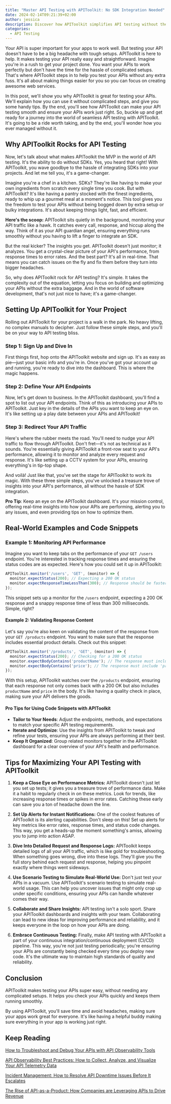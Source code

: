 ```yaml
---
title: "Master API Testing with APIToolkit: No SDK Integration Needed"
date: 2024-02-14T09:21:39+02:00
author: jessica 
description: Discover how APIToolkit simplifies API testing without the hassle of SDK integration. Streamline your testing process and improve API performance with our expert guide.
categories:
  - API Testing
---
```


Your API is super important for your apps to work well. But testing your API doesn't have to be a big headache with tough setups. APIToolkit is here to help. It makes testing your API really easy and straightforward. Imagine you're in a rush to get your project done. You want your APIs to work perfectly but don't have the time for the hassle of complicated setups. That's where APIToolkit steps in to help you test your APIs without any extra fuss. It's all about making things easier for you so you can focus on creating awesome web services.

In this post, we'll show you why APIToolkit is great for testing your APIs. We'll explain how you can use it without complicated steps, and give you some handy tips. By the end, you'll see how APIToolkit can make your API testing smooth and ensure your APIs work just right. So, buckle up and get ready for a journey into the world of seamless API testing with APIToolkit. It's going to be a ride worth taking, and by the end, you'll wonder how you ever managed without it.

## Why APIToolkit Rocks for API Testing

Now, let's talk about what makes APIToolkit the MVP in the world of API testing. It's the ability to do without SDKs. Yes, you heard that right! With APIToolkit, you wave goodbye to the hassle of integrating SDKs into your projects. And let me tell you, it's a game-changer.

Imagine you're a chef in a kitchen. SDKs? They're like having to make your own ingredients from scratch every single time you cook. But with APIToolkit? It's like having a pantry stocked with the finest ingredients, ready to whip up a gourmet meal at a moment's notice. This tool gives you the freedom to test your APIs without being bogged down by extra setup or bulky integrations. It's about keeping things light, fast, and efficient.

**Here's the scoop:** APIToolkit sits quietly in the background, monitoring your API traffic like a hawk. It catches every call, response, and hiccup along the way. Think of it as your API guardian angel, ensuring everything runs smoothly without you having to lift a finger to integrate an SDK.

But the real kicker? The insights you get. APIToolkit doesn't just monitor; it analyzes. You get a crystal-clear picture of your API's performance, from response times to error rates. And the best part? It's all in real-time. That means you can catch issues on the fly and fix them before they turn into bigger headaches.

So, why does APIToolkit rock for API testing? It's simple. It takes the complexity out of the equation, letting you focus on building and optimizing your APIs without the extra baggage. And in the world of software development, that's not just nice to have; it's a game-changer.

## Setting Up APIToolkit for Your Project

Rolling out APIToolkit for your project is a walk in the park. No heavy lifting, no complex manuals to decipher. Just follow these simple steps, and you'll be on your way to API testing bliss.

### Step 1: Sign Up and Dive In

First things first, hop onto the APIToolkit website and sign up. It's as easy as pie—just your basic info and you're in. Once you've got your account up and running, you're ready to dive into the dashboard. This is where the magic happens.

### Step 2: Define Your API Endpoints

Now, let's get down to business. In the APIToolkit dashboard, you'll find a spot to list out your API endpoints. Think of this as introducing your APIs to APIToolkit. Just key in the details of the APIs you want to keep an eye on. It's like setting up a play date between your APIs and APIToolkit!

### Step 3: Redirect Your API Traffic

Here's where the rubber meets the road. You'll need to nudge your API traffic to flow through APIToolkit. Don't fret—it's not as technical as it sounds. You're essentially giving APIToolkit a front-row seat to your API's performance, allowing it to monitor and analyze every request and response. It's like setting up a CCTV system for your APIs, ensuring everything's in tip-top shape.

And voilà! Just like that, you've set the stage for APIToolkit to work its magic. With these three simple steps, you've unlocked a treasure trove of insights into your API's performance, all without the hassle of SDK integration.

**Pro Tip**: Keep an eye on the APIToolkit dashboard. It's your mission control, offering real-time insights into how your APIs are performing, alerting you to any issues, and even providing tips on how to optimize them.

## Real-World Examples and Code Snippets

### Example 1: Monitoring API Performance

Imagine you want to keep tabs on the performance of your `GET /users` endpoint. You're interested in tracking response times and ensuring the status codes are as expected. Here's how you could set it up in APIToolkit:

```javascript
APIToolkit.monitor('/users', 'GET', (monitor) => {
  monitor.expectStatus(200); // Expecting a 200 OK status
  monitor.expectResponseTimeLessThan(300); // Response should be faster than 300ms
});
```

This snippet sets up a monitor for the `/users` endpoint, expecting a 200 OK response and a snappy response time of less than 300 milliseconds. Simple, right?

#### Example 2: Validating Response Content

Let's say you're also keen on validating the content of the response from your `GET /products` endpoint. You want to make sure that the response includes essential product details. Check out this snippet:

```javascript
APIToolkit.monitor('/products', 'GET', (monitor) => {
  monitor.expectStatus(200); // Checking for a 200 OK status
  monitor.expectBodyContains('productName'); // The response must include 'productName'
  monitor.expectBodyContains('price'); // The response must include 'price'
});
```

With this setup, APIToolkit watches over the `/products` endpoint, ensuring that each response not only comes back with a 200 OK but also includes `productName` and `price` in the body. It's like having a quality check in place, making sure your API delivers the goods.

#### Pro Tips for Using Code Snippets with APIToolkit

- **Tailor to Your Needs**: Adjust the endpoints, methods, and expectations to match your specific API testing requirements.
- **Iterate and Optimize**: Use the insights from APIToolkit to tweak and refine your tests, ensuring your APIs are always performing at their best.
- **Keep It Organized**: Group related monitors together in the APIToolkit dashboard for a clear overview of your API's health and performance.

## Tips for Maximizing Your API Testing with APIToolkit

1. **Keep a Close Eye on Performance Metrics:** APIToolkit doesn't just let you set up tests; it gives you a treasure trove of performance data. Make it a habit to regularly check in on these metrics. Look for trends, like increasing response times or spikes in error rates. Catching these early can save you a ton of headache down the line.

2. **Set Up Alerts for Instant Notifications:** One of the coolest features of APIToolkit is its alerting capabilities. Don't sleep on this! Set up alerts for key metrics like error rates, response times, and status code changes. This way, you get a heads-up the moment something's amiss, allowing you to jump into action ASAP.

3. **Dive Into Detailed Request and Response Logs:** APIToolkit keeps detailed logs of all your API traffic, which is like gold for troubleshooting. When something goes wrong, dive into these logs. They'll give you the full story behind each request and response, helping you pinpoint exactly where things went sideways.

4. **Use Scenario Testing to Simulate Real-World Use:** Don't just test your APIs in a vacuum. Use APIToolkit's scenario testing to simulate real-world usage. This can help you uncover issues that might only crop up under specific conditions, ensuring your APIs can handle whatever comes their way.

5. **Collaborate and Share Insights:** API testing isn't a solo sport. Share your APIToolkit dashboards and insights with your team. Collaborating can lead to new ideas for improving performance and reliability, and it keeps everyone in the loop on how your APIs are doing.

6. **Embrace Continuous Testing:** Finally, make API testing with APIToolkit a part of your continuous integration/continuous deployment (CI/CD) pipeline. This way, you're not just testing periodically; you're ensuring your APIs are constantly being checked every time you deploy new code. It's the ultimate way to maintain high standards of quality and reliability.

## Conclusion

APIToolkit makes testing your APIs super easy, without needing any complicated setups. It helps you check your APIs quickly and keeps them running smoothly.

By using APIToolkit, you'll save time and avoid headaches, making sure your apps work great for everyone. It's like having a helpful buddy making sure everything in your app is working just right.

## Keep Reading

[How to Troubleshoot and Debug Your APIs with API Observability Tools](https://apitoolkit.io/blog/how-to-troubleshoot-and-debug-your-apis/)

[API Observability Best Practices: How to Collect, Analyze, and Visualize Your API Telemetry Data](https://apitoolkit.io/blog/api-observability-best-practices/)

[Incident Management: How to Resolve API Downtime Issues Before It Escalates](https://apitoolkit.io/blog/api-downtime/)

[The Rise of API-as-a-Product: How Companies are Leveraging APIs to Drive Revenue](https://apitoolkit.io/blog/api-as-a-product/)
